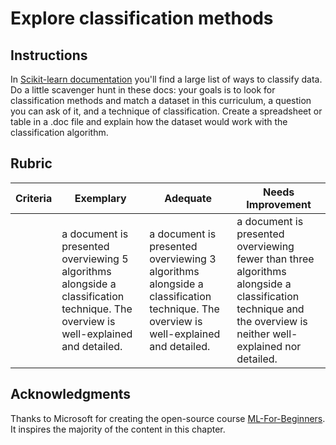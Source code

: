 # Explore classification methods

## Instructions

In [Scikit-learn documentation](https://scikit-learn.org/stable/supervised_learning.html) you'll find a large list of ways to classify data. Do a little scavenger hunt in these docs: your goals is to look for classification methods and match a dataset in this curriculum, a question you can ask of it, and a technique of classification. Create a spreadsheet or table in a .doc file and explain how the dataset would work with the classification algorithm.

## Rubric

| Criteria | Exemplary                                                                                                                           | Adequate                                                                                                                            | Needs Improvement                                                                                                                                             |
| -------- | ----------------------------------------------------------------------------------------------------------------------------------- | ----------------------------------------------------------------------------------------------------------------------------------- | ------------------------------------------------------------------------------------------------------------------------------------------------------------- |
|          | a document is presented overviewing 5 algorithms alongside a classification technique. The overview is well-explained and detailed. | a document is presented overviewing 3 algorithms alongside a classification technique. The overview is well-explained and detailed. | a document is presented overviewing fewer than three algorithms alongside a classification technique and the overview is neither well-explained nor detailed. |

## Acknowledgments

Thanks to Microsoft for creating the open-source course [ML-For-Beginners](https://github.com/microsoft/ML-For-Beginners). It inspires the majority of the content in this chapter.